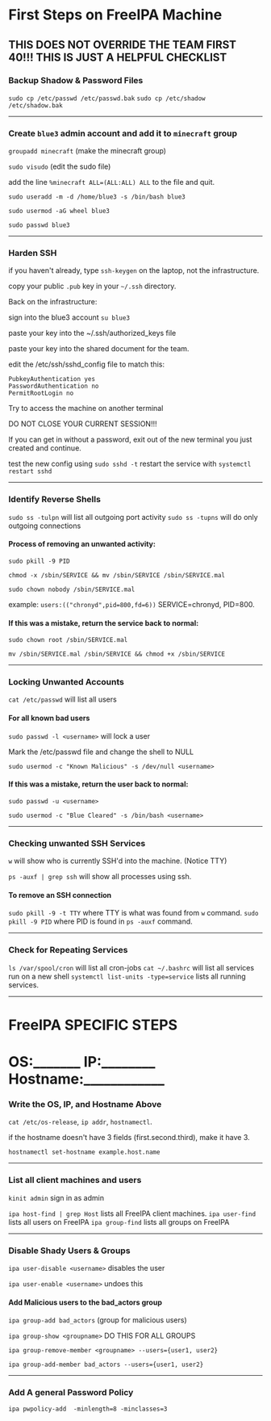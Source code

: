 # First Steps on FreeIPA Machine
THIS DOES NOT OVERRIDE THE TEAM FIRST 40!!!
 THIS IS JUST A HELPFUL CHECKLIST
---

### Backup Shadow & Password Files
`sudo cp /etc/passwd /etc/passwd.bak`
`sudo cp /etc/shadow /etc/shadow.bak`

---

### Create `blue3` admin account and add it to `minecraft` group
`groupadd minecraft` (make the minecraft group)

`sudo visudo` (edit the sudo file)

add the line `%minecraft ALL=(ALL:ALL) ALL` to the file and quit.

`sudo useradd -m -d /home/blue3 -s /bin/bash blue3`

`sudo usermod -aG wheel blue3`

`sudo passwd blue3`

---

### Harden SSH 
if you haven't already, type `ssh-keygen` on the laptop, not the infrastructure. 

copy your public `.pub` key in your `~/.ssh` directory.

Back on the infrastructure:

sign into the blue3 account `su blue3`

paste your key into the ~/.ssh/authorized_keys file 

paste your key into the shared document for the team.

edit the /etc/ssh/sshd_config file to match this:
```
PubkeyAuthentication yes
PasswordAuthentication no
PermitRootLogin no
```

Try to access the machine on another terminal 

DO NOT CLOSE YOUR CURRENT SESSION!!!

If you can get in without a password, exit out of the new terminal you just created and continue.

test the new config using `sudo sshd -t`
restart the service with `systemctl restart sshd`

---

### Identify Reverse Shells
`sudo ss -tulpn` will list all outgoing port activity
`sudo ss -tupns` will do only outgoing connections

#### Process of removing an unwanted activity:

`sudo pkill -9 PID`

`chmod -x /sbin/SERVICE && mv /sbin/SERVICE /sbin/SERVICE.mal`

`sudo chown nobody /sbin/SERVICE.mal`

example: `users:(("chronyd",pid=800,fd=6))` SERVICE=chronyd, PID=800.

#### If this was a mistake, return the service back to normal:

`sudo chown root /sbin/SERVICE.mal`

`mv /sbin/SERVICE.mal /sbin/SERVICE && chmod +x /sbin/SERVICE`

---

### Locking Unwanted Accounts

`cat /etc/passwd` will list all users

#### For all known bad users

`sudo passwd -l <username>` will lock a user

Mark the /etc/passwd file and change the shell to NULL

`sudo usermod -c "Known Malicious" -s /dev/null <username>`

#### If this was a mistake, return the user back to normal:

`sudo passwd -u <username>` 

`sudo usermod -c "Blue Cleared" -s /bin/bash <username>`

---

### Checking unwanted SSH Services

`w` will show who is currently SSH'd into the machine. (Notice TTY)

`ps -auxf | grep ssh` will show all processes using ssh.

#### To remove an SSH connection
`sudo pkill -9 -t TTY` where TTY is what was found from `w` command.
`sudo pkill -9 PID` where PID is found in `ps -auxf` command.

---

### Check for Repeating Services
`ls /var/spool/cron` will list all cron-jobs
`cat ~/.bashrc` will list all services run on a new shell
`systemctl list-units -type=service` lists all running services.

---

# FreeIPA SPECIFIC STEPS
# OS:_______ IP:________ Hostname:____________

### Write the OS, IP, and Hostname Above 
`cat /etc/os-release`, `ip addr`, `hostnamectl`.

if the hostname doesn't have 3 fields (first.second.third), make it have 3.

`hostnamectl set-hostname example.host.name`

---

### List all client machines and users
`kinit admin` sign in as admin

`ipa host-find | grep Host` lists all FreeIPA client machines.
`ipa user-find` lists all users on FreeIPA
`ipa group-find` lists all groups on FreeIPA

---

### Disable Shady Users & Groups
`ipa user-disable <username>` disables the user

`ipa user-enable <username>` undoes this

#### Add Malicious users to the bad_actors group

`ipa group-add bad_actors` (group for malicious users)

`ipa group-show <groupname>` DO THIS FOR ALL GROUPS

`ipa group-remove-member <groupname> --users={user1, user2}`

`ipa group-add-member bad_actors --users={user1, user2}`

---

### Add A general Password Policy
`ipa pwpolicy-add  -minlength=8 -minclasses=3`


